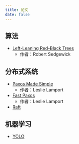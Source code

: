 ```yaml
---
title: 论文
date: false
---
```


## 算法

- [Left-Leaning Red-Black Trees](https://www.cs.princeton.edu/~rs/talks/LLRB/RedBlack.pdf)
  - 作者：Robert Sedgewick

## 分布式系统

- [Paxos Made Simple](https://lamport.azurewebsites.net/pubs/paxos-simple.pdf)
  - 作者：Leslie Lamport
- [Fast Paxos](https://www.microsoft.com/en-us/research/wp-content/uploads/2016/02/tr-2005-112.pdf)
  - 作者：Leslie Lamport
- [Raft](https://raft.github.io/)

## 机器学习

- [YOLO](https://pjreddie.com/darknet/yolo/)
